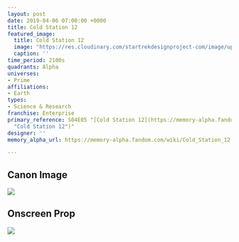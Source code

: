 ```yaml
---
layout: post
date: 2019-04-06 07:00:00 +0000
title: Cold Station 12
featured_image:
  title: Cold Station 12
  image: "https://res.cloudinary.com/startrekdesignproject-com/image/upload/v1554868574/Cold-Station12.png"
  caption: ''
time_period: 2100s
quadrants: Alpha
universes:
- Prime
affiliations:
- Earth
types:
- Science & Research
franchise: Enterprise
primary_reference: S04E05 "[Cold Station 12](https://memory-alpha.fandom.com/wiki/Cold_Station_12
  "Cold Station 12")"
designer: ''
memory_alpha_url: https://memory-alpha.fandom.com/wiki/Cold_Station_12

---
```

## Canon Image

![](https://res.cloudinary.com/startrekdesignproject-com/image/upload/v1554604275/ColdStation12-1.jpg)

## Onscreen Prop

![](https://res.cloudinary.com/startrekdesignproject-com/image/upload/v1554604275/ColdStation12Prop.jpg)